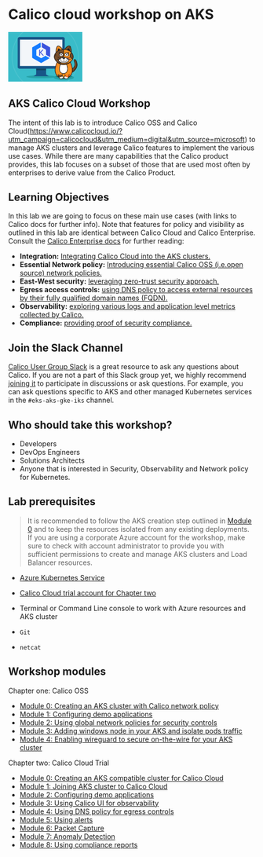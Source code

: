 # Calico cloud workshop on AKS

<img src="modules/img/calico-on-aks.png" alt="Calicocloud on AKS" width="30%"/>

## AKS Calico Cloud Workshop

The intent of this lab is to introduce Calico OSS and  Calico Cloud(https://www.calicocloud.io/?utm_campaign=calicocloud&utm_medium=digital&utm_source=microsoft) to manage AKS clusters and leverage Calico features to implement the various use cases. While there are many capabilities that the Calico product provides, this lab focuses on a subset of those that are used most often by enterprises to derive value from the Calico Product. 


## Learning Objectives

In this lab we are going to focus on these main use cases (with links to Calico docs for further info). Note that features for policy and visibility as outlined in this lab are identical between Calico Cloud and Calico Enterprise. Consult the [Calico Enterprise docs](https://docs.tigera.io/) for further reading:

- **Integration:** [Integrating Calico Cloud into the AKS clusters.](https://docs.calicocloud.io/install/system-requirements)
- **Essential Network policy:** [Introducing essential Calico OSS (i.e.open source) network policies.](https://docs.projectcalico.org/security/tutorials/calico-policy)
- **East-West security:** [leveraging zero-trust security approach.](https://docs.tigera.io/security/adopt-zero-trust)
- **Egress access controls:** [using DNS policy to access external resources by their fully qualified domain names (FQDN).](https://docs.calicocloud.io/use-cases/security-controls/global-egress)
- **Observability:** [exploring various logs and application level metrics collected by Calico.](https://docs.calicocloud.io/use-cases/troubleshoot-apps)
- **Compliance:** [providing proof of security compliance.](https://docs.tigera.io/compliance/)

## Join the Slack Channel

[Calico User Group Slack](https://slack.projectcalico.org/) is a great resource to ask any questions about Calico. If you are not a part of this Slack group yet, we highly recommend [joining it](https://slack.projectcalico.org/) to participate in discussions or ask questions. For example, you can ask questions specific to AKS and other managed Kubernetes services in the `#eks-aks-gke-iks` channel.

## Who should take this workshop?
- Developers
- DevOps Engineers
- Solutions Architects
- Anyone that is interested in Security, Observability and Network policy for Kubernetes.


## Lab prerequisites

>It is recommended to follow the AKS creation step outlined in [Module 0](modules/calicocloud/creating-aks-cluster.md) and to keep the resources isolated from any existing deployments. If you are using a corporate Azure account for the workshop, make sure to check with account administrator to provide you with sufficient permissions to create and manage AKS clusters and Load Balancer resources.

- [Azure Kubernetes Service](https://github.com/Azure/kubernetes-hackfest/blob/master/labs/networking/network-policy/)
- [Calico Cloud trial account for Chapter two](https://www.calicocloud.io/?utm_campaign=calicocloud&utm_medium=digital&utm_source=microsoft)
- Terminal or Command Line console to work with Azure resources and AKS cluster
 
- `Git`
- `netcat`

## Workshop modules

Chapter one: Calico OSS

- [Module 0: Creating an AKS cluster with Calico network policy](modules/calicooss/creating-aks-calico-policy.md)
- [Module 1: Configuring demo applications](modules/calicooss/configuring-demo-apps.md)
- [Module 2: Using global network policies for security controls](modules/calicooss/using-security-controls.md)
- [Module 3: Adding windows node in your AKS and isolate pods traffic](modules/calicooss/calico-for-windows.md)
- [Module 4: Enabling wireguard to secure on-the-wire for your AKS cluster](modules/calicooss/wireguard-encryption.md)

Chapter two: Calico Cloud Trial 

- [Module 0: Creating an AKS compatible cluster for Calico Cloud](modules/calicocloud/creating-aks-cluster.md)
- [Module 1: Joining AKS cluster to Calico Cloud](modules/calicocloud/joining-aks-to-calico-cloud.md)
- [Module 2: Configuring demo applications](modules/calicocloud/configuring-demo-apps.md)
- [Module 3: Using Calico UI for observability](modules/calicocloud/using-observability-tools.md)
- [Module 4: Using DNS policy for egress controls](modules/calicocloud/using-dns-controls.md)
- [Module 5: Using alerts](modules/calicocloud/using-alerts.md)
- [Module 6: Packet Capture](modules/calicocloud/packet-capture.md)
- [Module 7: Anomaly Detection](modules/calicocloud/anomaly-detection.md)
- [Module 8: Using compliance reports](modules/calicocloud/using-compliance-reports.md)







